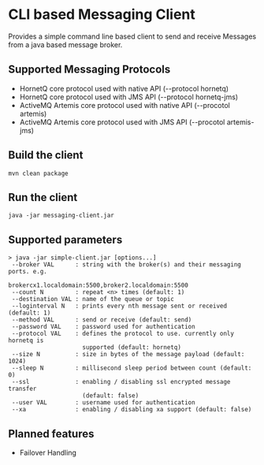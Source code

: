 # CLI based Messaging Client
Provides a simple command line based client to send and receive Messages from a java based message broker.

## Supported Messaging Protocols
- HornetQ core protocol used with native API (--protocol hornetq)
- HornetQ core protocol used with JMS API (--protocol hornetq-jms)
- ActiveMQ Artemis core protocol used with native API (--procotol artemis)
- ActiveMQ Artemis core protocol used with JMS API (--procotol artemis-jms)

## Build the client
```
mvn clean package
```

## Run the client
```
java -jar messaging-client.jar
```

## Supported parameters
```
> java -jar simple-client.jar [options...]
 --broker VAL      : string with the broker(s) and their messaging ports. e.g.
                     brokercx1.localdomain:5500,broker2.localdomain:5500
 --count N         : repeat <n> times (default: 1)
 --destination VAL : name of the queue or topic
 --loginterval N   : prints every nth message sent or received (default: 1)
 --method VAL      : send or receive (default: send)
 --password VAL    : password used for authentication
 --protocol VAL    : defines the protocol to use. currently only hornetq is
                     supported (default: hornetq)
 --size N          : size in bytes of the message payload (default: 1024)
 --sleep N         : millisecond sleep period between count (default: 0)
 --ssl             : enabling / disabling ssl encrypted message transfer
                     (default: false)
 --user VAL        : username used for authentication
 --xa              : enabling / disabling xa support (default: false)
```

## Planned features
* Failover Handling